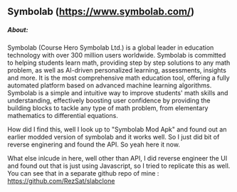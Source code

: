 ## Symbolab (https://www.symbolab.com/)

##### About:

Symbolab (Course Hero Symbolab Ltd.) is a global leader in education technology with over 300 million users worldwide. Symbolab is committed to helping students learn math, providing step by step solutions to any math problem, as well as AI-driven personalized learning, assessments, insights and more. It is the most comprehensive math education tool, offering a fully automated platform based on advanced machine learning algorithms. Symbolab is a simple and intuitive way to improve students' math skills and understanding, effectively boosting user confidence by providing the building blocks to tackle any type of math problem, from elementary mathematics to differential equations.

How did I find this, well I look up to "Symbolab Mod Apk" and found out an earlier modded version of symbolab and it works well.
So I just did bit of reverse enginering and found the API.
So yeah here it now.

What else inlcude in here, well other than API, I did reverse engineer the UI and found out that is just using Javascript,
so I tried to replicate this as well. You can see that in a separate github repo of mine :  https://github.com/RezSat/slabclone

